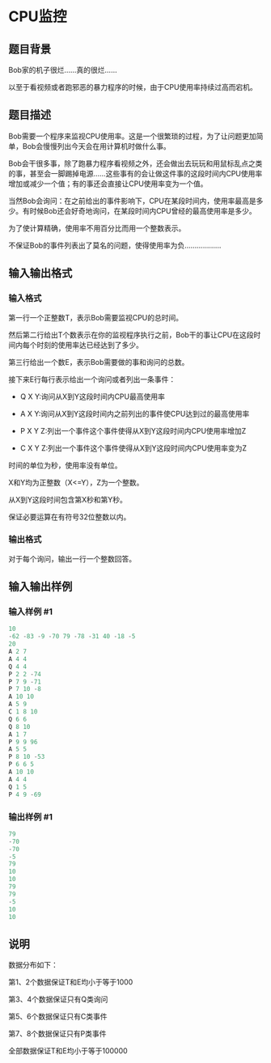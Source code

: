 # CPU监控

## 题目背景

Bob家的机子很烂……真的很烂……

以至于看视频或者跑邪恶的暴力程序的时候，由于CPU使用率持续过高而宕机。

## 题目描述

Bob需要一个程序来监视CPU使用率。这是一个很繁琐的过程，为了让问题更加简单，Bob会慢慢列出今天会在用计算机时做什么事。

Bob会干很多事，除了跑暴力程序看视频之外，还会做出去玩玩和用鼠标乱点之类的事，甚至会一脚踢掉电源……这些事有的会让做这件事的这段时间内CPU使用率增加或减少一个值；有的事还会直接让CPU使用率变为一个值。

当然Bob会询问：在之前给出的事件影响下，CPU在某段时间内，使用率最高是多少。有时候Bob还会好奇地询问，在某段时间内CPU曾经的最高使用率是多少。

为了使计算精确，使用率不用百分比而用一个整数表示。

不保证Bob的事件列表出了莫名的问题，使得使用率为负………………

## 输入输出格式

### 输入格式

第一行一个正整数T，表示Bob需要监视CPU的总时间。

然后第二行给出T个数表示在你的监视程序执行之前，Bob干的事让CPU在这段时间内每个时刻的使用率达已经达到了多少。

第三行给出一个数E，表示Bob需要做的事和询问的总数。

接下来E行每行表示给出一个询问或者列出一条事件：

- Q X Y:询问从X到Y这段时间内CPU最高使用率

- A X Y:询问从X到Y这段时间内之前列出的事件使CPU达到过的最高使用率

- P X Y Z:列出一个事件这个事件使得从X到Y这段时间内CPU使用率增加Z

- C X Y Z:列出一个事件这个事件使得从X到Y这段时间内CPU使用率变为Z

时间的单位为秒，使用率没有单位。

X和Y均为正整数（X<=Y），Z为一个整数。

从X到Y这段时间包含第X秒和第Y秒。

保证必要运算在有符号32位整数以内。

### 输出格式

对于每个询问，输出一行一个整数回答。

## 输入输出样例

### 输入样例 #1

```cpp
10
-62 -83 -9 -70 79 -78 -31 40 -18 -5 
20
A 2 7
A 4 4
Q 4 4
P 2 2 -74
P 7 9 -71
P 7 10 -8
A 10 10
A 5 9
C 1 8 10
Q 6 6
Q 8 10
A 1 7
P 9 9 96
A 5 5
P 8 10 -53
P 6 6 5
A 10 10
A 4 4
Q 1 5
P 4 9 -69
```


### 输出样例 #1

```cpp
79
-70
-70
-5
79
10
10
79
79
-5
10
10
```


## 说明

数据分布如下：

第1、2个数据保证T和E均小于等于1000

第3、4个数据保证只有Q类询问

第5、6个数据保证只有C类事件

第7、8个数据保证只有P类事件

全部数据保证T和E均小于等于100000

